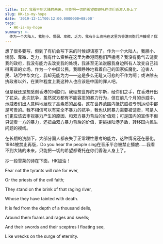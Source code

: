 ```yaml
---
title: 157.我看不到大陆的未来，只能把一切的希望都寄托在你们香港人身上了
slug: HK-is-my-hope
date: '2019-12-11T00:12:00.0000000+08:00'
tags:
  - HK-is-my-hope
summary: >-
  作为一个大陆人，我胆小、懦弱、卑微、乏力，我有什么资格在这里为香港同胞们声援呢？我没有勇气去谴责我的政府，我没有能力去改变我的处境，我甚至无法说服我身边所有人改变自己错得离谱的立场。
---
```

想了很多要写，但到了有机会写下来的时候却语塞了。作为一个大陆人，我胆小、懦弱、卑微、乏力，我有什么资格在这里为香港同胞们声援呢？我没有勇气去谴责我的政府，我没有能力去改变我的处境，我甚至无法说服我身边所有人改变自己错得离谱的立场。作为一个中国公民，我眼睁睁地看着自己的国家妖魔化、迫害人民、玷污中华文化，我却无能为力——这是多么无耻又可悲的不作为啊；或许除去执政者以外，在某种程度上我这种人也应该是中国的罪人吧。

但是我还是想感谢香港的同胞们。我理想世界的罗尔斯，经你们之手，在香港开出了花朵。此次抗争，虽然双方都有不能容忍的暴力行为，但在前几个月的示威中，示威者们出人意料地展现了高素质的品格，这在世界范围内抵抗威权专制运动中都是可贵的。我不相信可以有完全不暴力的抗争，我也认同暴力需要被谴责，可是人们更应该去审视暴力产生的原因、和双方暴力背后的价值观；可是国内的宣传不但只谴责一方的暴力，还扭曲双方暴力背后的价值，更挑拨陆港矛盾，转移国内民生问题的视线。

在长期的洗脑下，大部分国人都丧失了正常理性思考的能力，这种情况还在恶化。1984被禁止再版，Do you hear the people sing在音乐平台被禁止播放……我看不到大陆的未来，只能把一切的希望都寄托在你们香港人身上了。

抄一段雪莱的诗在下面。HK加油！



Fear not the tyrants will rule for ever,

Or the priests of the evil faith;

They stand on the brink of that raging river,

 Whose they have tainted with death.

It is fed from the depth of a thousand dells,

Around them foams and rages and swells;

And their swords and their sceptres I floating see,

Like wrecks on the surge of eternity.
